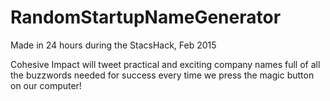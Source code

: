 # RandomStartupNameGenerator
Made in 24 hours during the StacsHack, Feb 2015

Cohesive Impact will tweet practical and exciting company names full of all the buzzwords needed for success every time we press the magic button on our computer!